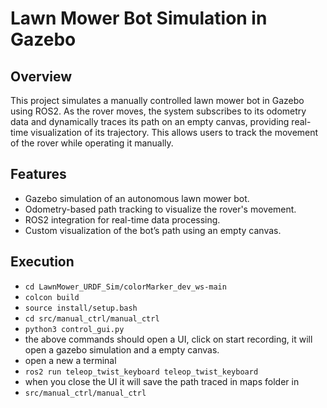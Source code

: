 # Lawn Mower Bot Simulation in Gazebo
## Overview
This project simulates a manually controlled lawn mower bot in Gazebo using ROS2. As the rover moves, the system subscribes to its odometry data and dynamically traces its path on an empty canvas, providing real-time visualization of its trajectory. This allows users to track the movement of the rover while operating it manually.
## Features
 - Gazebo simulation of an autonomous lawn mower bot.
 - Odometry-based path tracking to visualize the rover's movement.
 - ROS2 integration for real-time data processing.
 - Custom visualization of the bot’s path using an empty canvas.

 ## Execution
 - ``` cd LawnMower_URDF_Sim/colorMarker_dev_ws-main ```
 - ``` colcon build ```
 - ``` source install/setup.bash ```
 - ``` cd src/manual_ctrl/manual_ctrl ```
 - ``` python3 control_gui.py ```
 -  the above commands should open a UI, click on start recording, it will open a gazebo simulation and a empty canvas.
   - open a new a terminal
   - ``` ros2 run teleop_twist_keyboard teleop_twist_keyboard ```
   - when you close the UI it will save the path traced in maps folder in
   - ``` src/manual_ctrl/manual_ctrl ```
 
